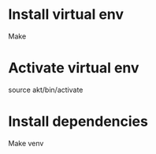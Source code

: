 # Install virtual env
Make

# Activate virtual env
source akt/bin/activate

# Install dependencies
Make venv